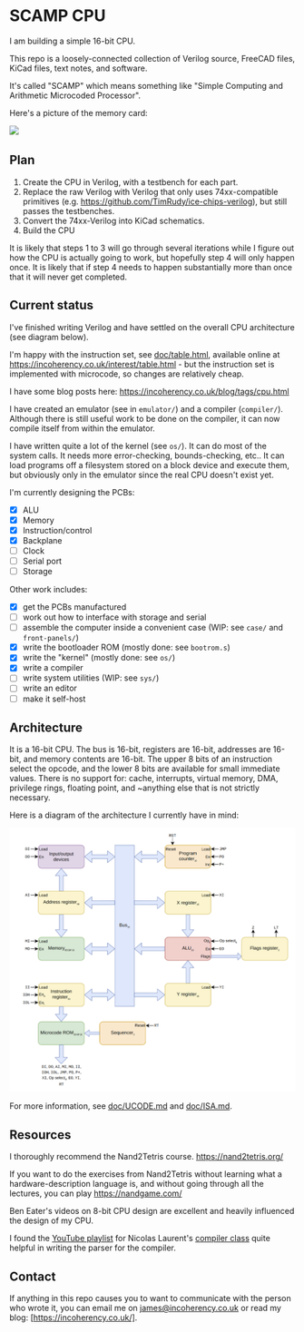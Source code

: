 # SCAMP CPU

I am building a simple 16-bit CPU.

This repo is a loosely-connected collection of Verilog source, FreeCAD files, KiCad files, text notes, and software.

It's called "SCAMP" which means something like "Simple Computing and Arithmetic Microcoded Processor".

Here's a picture of the memory card:

![](doc/memory-card.jpeg)

## Plan

1. Create the CPU in Verilog, with a testbench for each part.
2. Replace the raw Verilog with Verilog that only uses 74xx-compatible primitives
   (e.g. https://github.com/TimRudy/ice-chips-verilog), but still passes the testbenches.
3. Convert the 74xx-Verilog into KiCad schematics.
4. Build the CPU

It is likely that steps 1 to 3 will go through several iterations while I figure out how
the CPU is actually going to work, but hopefully step 4 will only happen once. It is likely
that if step 4 needs to happen substantially more than once that it will never get completed.

## Current status

I've finished writing Verilog and have settled on the overall CPU architecture (see diagram below).

I'm happy with the instruction set, see [doc/table.html](doc/table.html), available online at https://incoherency.co.uk/interest/table.html - but the instruction set is implemented with microcode, so changes are relatively cheap.

I have some blog posts here: https://incoherency.co.uk/blog/tags/cpu.html

I have created an emulator (see in `emulator/`) and a compiler (`compiler/`). Although there is still useful
work to be done on the compiler, it can now compile itself from within the emulator.

I have written quite a lot of the kernel (see `os/`). It can do most of the system calls. It needs more error-checking,
bounds-checking, etc.. It can load programs off a filesystem stored on a block device and execute them, but obviously
only in the emulator since the real CPU doesn't exist yet.

I'm currently designing the PCBs:

 - [x] ALU
 - [x] Memory
 - [x] Instruction/control
 - [x] Backplane
 - [ ] Clock
 - [ ] Serial port
 - [ ] Storage

Other work includes:

 - [x] get the PCBs manufactured
 - [ ] work out how to interface with storage and serial
 - [ ] assemble the computer inside a convenient case (WIP: see `case/` and `front-panels/`)
 - [x] write the bootloader ROM (mostly done: see `bootrom.s`)
 - [x] write the "kernel" (mostly done: see `os/`)
 - [x] write a compiler
 - [ ] write system utilities (WIP: see `sys/`)
 - [ ] write an editor
 - [ ] make it self-host

## Architecture

It is a 16-bit CPU. The bus is 16-bit, registers are 16-bit, addresses are 16-bit, and memory contents are
16-bit. The upper 8 bits of an instruction select the opcode, and the lower 8 bits are available
for small immediate values. There is no support for: cache, interrupts, virtual memory, DMA, privilege rings,
floating point, and ~anything else that is not strictly necessary.

Here is a diagram of the architecture I currently have in mind:

![](doc/architecture.png)

For more information, see [doc/UCODE.md](doc/UCODE.md) and [doc/ISA.md](doc/ISA.md).

## Resources

I thoroughly recommend the Nand2Tetris course. https://nand2tetris.org/

If you want to do the exercises from Nand2Tetris without learning what a hardware-description language
is, and without going through all the lectures, you can play https://nandgame.com/

Ben Eater's videos on 8-bit CPU design are excellent and heavily influenced
the design of my CPU.

I found the [YouTube playlist](https://www.youtube.com/playlist?list=PLOech0kWpH8-njQpmSNGSiQBPUvl8v3IM) for Nicolas Laurent's [compiler class](https://norswap.com/compilers/) quite helpful
in writing the parser for the compiler.

## Contact

If anything in this repo causes you to want to communicate with the person who wrote it, you can email me on [james@incoherency.co.uk](mailto:james@incoherency.co.uk)
or read my blog: [https://incoherency.co.uk/].

